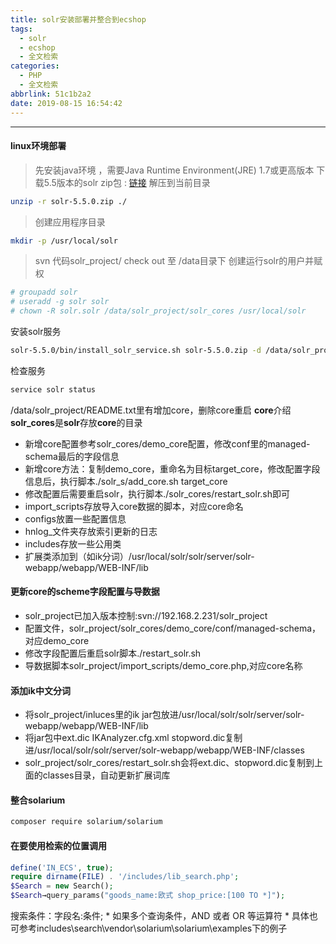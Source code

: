 ```yaml
---
title: solr安装部署并整合到ecshop
tags:
  - solr
  - ecshop
  - 全文检索
categories:
  - PHP
  - 全文检索
abbrlink: 51c1b2a2
date: 2019-08-15 16:54:42
---
```

---
#### linux环境部署 ####
>先安装java环境 ，需要Java Runtime Environment(JRE) 1.7或更高版本
>下载5.5版本的solr zip包 : [链接](http://mirror.bit.edu.cn/apache/lucene/solr/5.5.0/)
>解压到当前目录
```bash
unzip -r solr-5.5.0.zip ./
```
>创建应用程序目录
```bash
mkdir -p /usr/local/solr
```
>svn 代码solr_project/ check out 至 /data目录下
>创建运行solr的用户并赋权
```bash
# groupadd solr
# useradd -g solr solr
# chown -R solr.solr /data/solr_project/solr_cores /usr/local/solr
```
安装solr服务
```bash
solr-5.5.0/bin/install_solr_service.sh solr-5.5.0.zip -d /data/solr_project/solr_cores -i /usr/local/solr
```
检查服务
```bash
service solr status
```
/data/solr_project/README.txt里有增加core，删除core重启
**core**介绍
**solr_cores**是**solr**存放**core**的目录
- 新增core配置参考solr_cores/demo_core配置，修改conf里的managed-schema最后的字段信息
- 新增core方法：复制demo_core，重命名为目标target_core，修改配置字段信息后，执行脚本./solr_s/add_core.sh target_core
- 修改配置后需要重启solr，执行脚本./solr_cores/restart_solr.sh即可
- import_scripts存放导入core数据的脚本，对应core命名
- configs放置一些配置信息
- hnlog_文件夹存放索引更新的日志
- includes存放一些公用类
- 扩展类添加到（如ik分词）/usr/local/solr/solr/server/solr-webapp/webapp/WEB-INF/lib


#### 更新core的scheme字段配置与导数据 ####
- solr_project已加入版本控制:svn://192.168.2.231/solr_project
- 配置文件，solr_project/solr_cores/demo_core/conf/managed-schema，对应demo_core
- 修改字段配置后重启solr脚本./restart_solr.sh
- 导数据脚本solr_project/import_scripts/demo_core.php,对应core名称

#### 添加ik中文分词 ####
- 将solr_project/inluces里的ik jar包放进/usr/local/solr/solr/server/solr-webapp/webapp/WEB-INF/lib
- 将jar包中ext.dic IKAnalyzer.cfg.xml stopword.dic复制进/usr/local/solr/solr/server/solr-webapp/webapp/WEB-INF/classes
- solr_project/solr_cores/restart_solr.sh会将ext.dic、stopword.dic复制到上面的classes目录，自动更新扩展词库

#### 整合**solarium** ####
```bash
composer require solarium/solarium
```
#### 在要使用检索的位置调用 ####
```php
define('IN_ECS', true);
require dirname(FILE) . '/includes/lib_search.php';
$Search = new Search();
$Search→query_params("goods_name:欧式 shop_price:[100 TO *]");
```
搜索条件：字段名:条件; * 如果多个查询条件，AND 或者 OR 等运算符 * 具体也可参考includes\search\vendor\solarium\solarium\examples下的例子